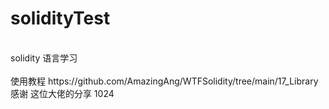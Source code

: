 # solidityTest
<br>
solidity 语言学习<br>
<br>
使用教程 https://github.com/AmazingAng/WTFSolidity/tree/main/17_Library <br>
感谢 这位大佬的分享 1024